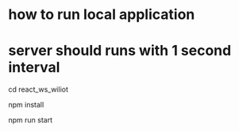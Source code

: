 # how to run local application

# server should runs with 1 second interval

cd react_ws_wiliot

npm install

npm run start
